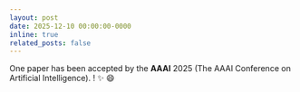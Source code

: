 ```yaml
---
layout: post
date: 2025-12-10 00:00:00-0000
inline: true
related_posts: false
---
```


One paper has been accepted by the **AAAI** 2025 (The AAAI Conference on Artificial Intelligence).
! :sparkles: :smile:
